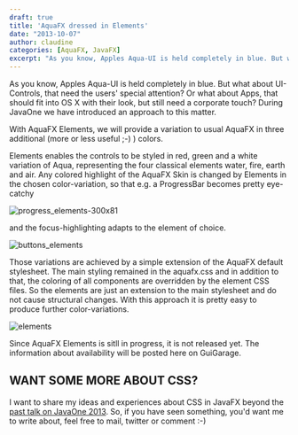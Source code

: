 ```yaml
---
draft: true
title: 'AquaFX dressed in Elements'
date: "2013-10-07"
author: claudine
categories: [AquaFX, JavaFX]
excerpt: "As you know, Apples Aqua-UI is held completely in blue. But what about UI-Controls, that need the users' special attention? Or what about Apps, that should fit into OS X with their look, but still need a corporate touch? During JavaOne we have introduced an approach to this matter."
---
```

As you know, Apples Aqua-UI is held completely in blue. But what about UI-Controls, that need the users' special attention? Or what about Apps, that should fit into OS X with their look, but still need a corporate touch? During JavaOne we have introduced an approach to this matter.

With AquaFX Elements, we will provide a variation to usual AquaFX in three additional (more or less useful ;-) ) colors.

Elements enables the controls to be styled in red, green and a white variation of Aqua, representing the four classical elements water, fire, earth and air. Any colored highlight of the AquaFX Skin is changed by Elements in the chosen color-variation, so that e.g. a ProgressBar becomes pretty eye-catchy

![progress_elements-300x81](/posts/guigarage-legacy/progress_elements-300x81.png)

and the focus-highlighting adapts to the element of choice.

![buttons_elements](/posts/guigarage-legacy/buttons_elements.png)

Those variations are achieved by a simple extension of the AquaFX default stylesheet. The main styling remained in the aquafx.css and in addition to that, the coloring of all components are overridden by the element CSS files. So the elements are just an extension to the main stylesheet and do not cause structural changes. With this approach it is pretty easy to produce further color-variations.

![elements](/posts/guigarage-legacy/elements.png)

Since AquaFX Elements is sitll in progress, it is not released yet. The information about availability will be posted here on GuiGarage.

## WANT SOME MORE ABOUT CSS?

I want to share my ideas and experiences about CSS in JavaFX beyond the [past talk on JavaOne 2013](http://de.slideshare.net/ClaudineZillmann/lets-get-wetbestpracticesforskinningjavafxcontrols). So, if you have seen something, you'd want me to write about, feel free to mail, twitter or comment :-)
